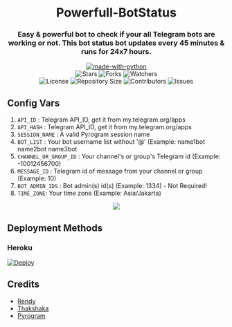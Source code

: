 <h1 align= center> Powerfull-BotStatus</h1>
<h3 align = center>Easy & powerful bot to check if your all Telegram bots are working or not. This bot status bot updates every 45 minutes & runs for 24x7 hours.</h3>
<p align="center">
<a href="https://python.org"><img src="http://forthebadge.com/images/badges/made-with-python.svg" alt="made-with-python"></a>
<br>
    <img src="https://img.shields.io/github/stars/Randi356/Powerfull-BotStatus?style=for-the-badge" alt="Stars">
    <img src="https://img.shields.io/github/forks/Randi356/Powerfull-BotStatus?style=for-the-badge" alt="Forks">
    <img src="https://img.shields.io/github/watchers/Randi356/Powerfull-BotStatus?style=for-the-badge" alt="Watchers"> 
<br>
    <img src="https://img.shields.io/github/license/Randi356/Powerfull-BotStatus?style=for-the-badge" alt="License">
    <img src="https://img.shields.io/github/repo-size/Randi356/Powerful_BotStatus-Xsvshacker?style=for-the-badge" alt="Repository Size">
    <img src="https://img.shields.io/github/contributors/Randi356/PowerfullBotStatus?style=for-the-badge" alt="Contributors">
    <img src="https://img.shields.io/github/issues/Randi356/Powerfull-BotStatus?style=for-the-badge" alt="Issues">
</p>  

## Config Vars
1. `API_ID` : Telegram API_ID, get it from my.telegram.org/apps
2. `API_HASH` : Telegram API_ID, get it from my.telegram.org/apps
3. `SESSION_NAME` : A valid Pyrogram session name
4. `BOT_LIST` : Your bot username list without '@' (Example: name1bot name2bot name3bot
5. `CHANNEL_OR_GROUP_ID` : Your channel's or group's Telegram id (Example: -10012456700)
6. `MESSAGE_ID` : Telegram id of message from your channel or group (Example: 10)
7. `BOT_ADMIN_IDS` : Bot admin(s) id(s) (Example: 1334) - Not Required!
8. `TIME_ZONE`: Your time zone (Example: Asia/Jakarta)

<p align="center">
<img src="https://telegra.ph/file/cda5f4fdb78bbc5f58e48.jpg">
<p>
 
## Deployment Methods

### Heroku

[![Deploy](https://www.herokucdn.com/deploy/button.svg)](https://heroku.com/deploy?template=https://github.com/Randi356/Powerfull-BotStatus)
    
## Credits
- [Rendy](https://github.com/Randi356)
- [Thakshaka](https://t.me/thakshakar)
- [Pyrogram](https://github.com/pyrogram/pyrogram)
